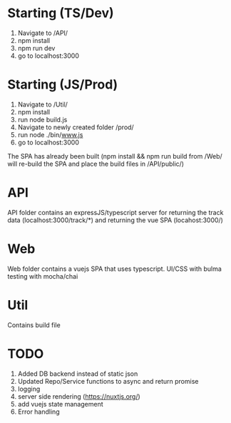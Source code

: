 # Starting (TS/Dev)
1. Navigate to /API/
2. npm install
3. npm run dev
4. go to localhost:3000

# Starting (JS/Prod)
1. Navigate to /Util/
2. npm install
3. run node build.js
4. Navigate to newly created folder /prod/
5. run node ./bin/www.js
6. go to localhost:3000

The SPA has already been built (npm install && npm run build from /Web/ will re-build the SPA and place the build files in /API/public/)

# API
API folder contains an expressJS/typescript server for returning the track data (localhost:3000/track/*) and returning the vue SPA (locahost:3000/)

# Web
Web folder contains a vuejs SPA that uses typescript.
UI/CSS with bulma
testing with mocha/chai

# Util
Contains build file

# TODO
1. Added DB backend instead of static json
2. Updated Repo/Service functions to async and return promise<Type>
3. logging
4. server side rendering (https://nuxtjs.org/)
5. add vuejs state management 
6. Error handling